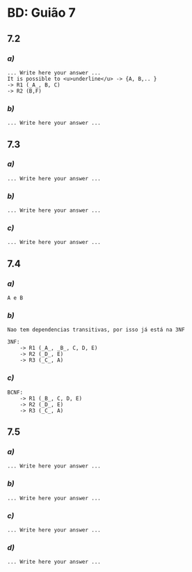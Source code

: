 # BD: Guião 7


## ​7.2 
 
### *a)*

```
... Write here your answer ...
It is possible to <u>underline</u> -> {A, B,.. }
-> R1 (_A_, B, C)
-> R2 (B,F)
```

### *b)* 

```
... Write here your answer ...
```




## ​7.3
 
### *a)*

```
... Write here your answer ...
```


### *b)* 

```
... Write here your answer ...
```


### *c)* 

```
... Write here your answer ...
```


## ​7.4
 
### *a)*

```
A e B
```


### *b)* 

```
Nao tem dependencias transitivas, por isso já está na 3NF

3NF:
    -> R1 (_A_, _B_, C, D, E)
    -> R2 (_D_, E)
    -> R3 (_C_, A)

```


### *c)* 

```
BCNF:
    -> R1 (_B_, C, D, E)
    -> R2 (_D_, E)
    -> R3 (_C_, A)

```



## ​7.5
 
### *a)*

```
... Write here your answer ...
```

### *b)* 

```
... Write here your answer ...
```


### *c)* 

```
... Write here your answer ...
```

### *d)* 

```
... Write here your answer ...
```
